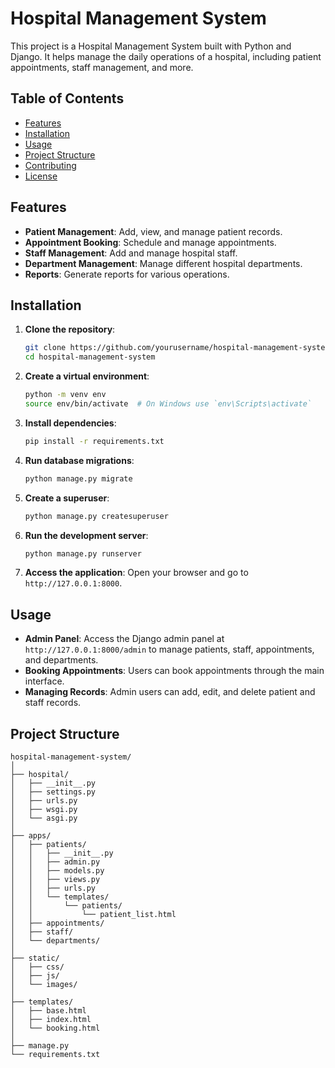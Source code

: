 # Hospital Management System

This project is a Hospital Management System built with Python and Django. It helps manage the daily operations of a hospital, including patient appointments, staff management, and more.

## Table of Contents
- [Features](#features)
- [Installation](#installation)
- [Usage](#usage)
- [Project Structure](#project-structure)
- [Contributing](#contributing)
- [License](#license)

## Features
- **Patient Management**: Add, view, and manage patient records.
- **Appointment Booking**: Schedule and manage appointments.
- **Staff Management**: Add and manage hospital staff.
- **Department Management**: Manage different hospital departments.
- **Reports**: Generate reports for various operations.

## Installation

1. **Clone the repository**:
    ```bash
    git clone https://github.com/yourusername/hospital-management-system.git
    cd hospital-management-system
    ```

2. **Create a virtual environment**:
    ```bash
    python -m venv env
    source env/bin/activate  # On Windows use `env\Scripts\activate`
    ```

3. **Install dependencies**:
    ```bash
    pip install -r requirements.txt
    ```

4. **Run database migrations**:
    ```bash
    python manage.py migrate
    ```

5. **Create a superuser**:
    ```bash
    python manage.py createsuperuser
    ```

6. **Run the development server**:
    ```bash
    python manage.py runserver
    ```

7. **Access the application**:
    Open your browser and go to `http://127.0.0.1:8000`.

## Usage

- **Admin Panel**: Access the Django admin panel at `http://127.0.0.1:8000/admin` to manage patients, staff, appointments, and departments.
- **Booking Appointments**: Users can book appointments through the main interface.
- **Managing Records**: Admin users can add, edit, and delete patient and staff records.

## Project Structure

```plaintext
hospital-management-system/
│
├── hospital/
│   ├── __init__.py
│   ├── settings.py
│   ├── urls.py
│   ├── wsgi.py
│   └── asgi.py
│
├── apps/
│   ├── patients/
│   │   ├── __init__.py
│   │   ├── admin.py
│   │   ├── models.py
│   │   ├── views.py
│   │   ├── urls.py
│   │   └── templates/
│   │       └── patients/
│   │           └── patient_list.html
│   ├── appointments/
│   ├── staff/
│   └── departments/
│
├── static/
│   ├── css/
│   ├── js/
│   └── images/
│
├── templates/
│   ├── base.html
│   ├── index.html
│   └── booking.html
│
├── manage.py
└── requirements.txt
